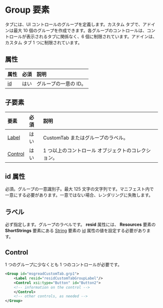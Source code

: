 # <a name="group-element"></a>Group 要素
タブには、UI コントロールのグループを定義します。カスタム タブで、アドインは最大 10 個のグループを作成できます。各グループのコントロールは、コントロールが表示されるタブに関係なく、6 個に制限されています。アドインは、カスタム タブ 1 つに制限されています。

## <a name="attributes"></a>属性

|  属性  |  必須  |  説明  |
|:-----|:-----|:-----|
|  [id](#xsitype)  |  はい  | グループの一意の ID。|

## <a name="child-elements"></a>子要素
|  要素 |  必須  |  説明  |
|:-----|:-----|:-----|
|  [Label](#label)      | はい |  CustomTab またはグループのラベル。  |
|  [Control](#control)    | はい |  1 つ以上のコントロール オブジェクトのコレクション。  |

## <a name="id-attribute"></a>id 属性
必須。グループの一意識別子。最大 125 文字の文字列です。マニフェスト内で一意にする必要があります。一意ではない場合、レンダリングに失敗します。

## <a name="label"></a>ラベル 
必ず指定します。グループのラベルです。 **resid** 属性には、 **Resources** 要素の **ShortStrings** 要素にある [String](./resources.md#shortstrings) 要素の [id](./resources.md) 属性の値を設定する必要があります。

## <a name="control"></a>Control
1 つのグループに少なくとも 1 つのコントロールが必要です。

```xml
<Group id="msgreadCustomTab.grp1">
    <Label resid="residCustomTabGroupLabel"/>
    <Control xsi:type="Button" id="Button2">
    <!-- information on the control -->
    </Control>
    <!-- other controls, as needed -->
</Group>
```